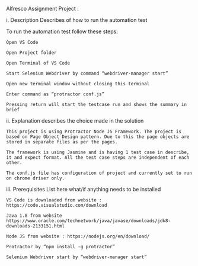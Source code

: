 Alfresco Assignment Project : 

i. Description Describes of how to run the automation test

To run the automation test follow these steps:

    Open VS Code

    Open Project folder

    Open Terminal of VS Code

    Start Selenium Webdriver by command “webdriver-manager start”

    Open new terminal window without closing this terminal

    Enter command as “protractor conf.js”

    Pressing return will start the testcase run and shows the summary in brief

ii. Explanation describes the choice made in the solution

    This project is using Protractor Node JS Framework. The project is based on Page Object Design pattern. Due to this the page objects are stored in separate files as per the pages.

    The framework is using Jasmine and is having 1 test case in describe, it and expect format. All the test case steps are independent of each other.

    The conf.js file has configuration of project and currently set to run on chrome driver only.

iii. Prerequisites List here what/if anything needs to be installed

    VS Code is downloaded from website : https://code.visualstudio.com/download

    Java 1.8 from website https://www.oracle.com/technetwork/java/javase/downloads/jdk8-downloads-2133151.html

    Node JS from website : https://nodejs.org/en/download/

    Protractor by “npm install -g protractor”

    Selenium Webdriver start by “webdriver-manager start”
